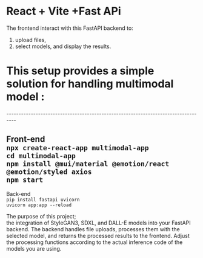 # React + Vite +Fast APi

The frontend  interact with this FastAPI backend to: 
1. upload files, 
2. select models, and display the results.
# This setup provides a simple solution for handling multimodal model :
----------------------------------------------------------------------------------<br>

Front-end<br>
`npx create-react-app multimodal-app` <br>
`cd multimodal-app`<br>
`npm install @mui/material @emotion/react @emotion/styled axios`<br>
`npm start`<br>
----------------------------------------------------------------------------------
Back-end<br>
`pip install fastapi uvicorn`<br>
`uvicorn app:app --reload`<br>

 The purpose of this project;<br>
<h>the integration of StyleGAN3, SDXL, and DALL-E models into your FastAPI backend. The backend handles file uploads, processes them with the selected model, and returns the processed results to the frontend. Adjust the processing functions according to the actual inference code of the models you are using.</h>
